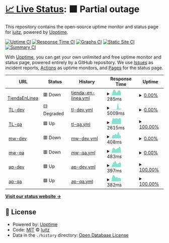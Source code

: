 # [📈 Live Status](https://luitz.github.io/fda-uptime): <!--live status--> **🟧 Partial outage**

This repository contains the open-source uptime monitor and status page for [luitz](https://luitz.github.io/fda-uptime), powered by [Upptime](https://github.com/upptime/upptime).

[![Uptime CI](https://github.com/luitz/fda-uptime/workflows/Uptime%20CI/badge.svg)](https://github.com/luitz/fda-uptime/actions?query=workflow%3A%22Uptime+CI%22)
[![Response Time CI](https://github.com/luitz/fda-uptime/workflows/Response%20Time%20CI/badge.svg)](https://github.com/luitz/fda-uptime/actions?query=workflow%3A%22Response+Time+CI%22)
[![Graphs CI](https://github.com/luitz/fda-uptime/workflows/Graphs%20CI/badge.svg)](https://github.com/luitz/fda-uptime/actions?query=workflow%3A%22Graphs+CI%22)
[![Static Site CI](https://github.com/luitz/fda-uptime/workflows/Static%20Site%20CI/badge.svg)](https://github.com/luitz/fda-uptime/actions?query=workflow%3A%22Static+Site+CI%22)
[![Summary CI](https://github.com/luitz/fda-uptime/workflows/Summary%20CI/badge.svg)](https://github.com/luitz/fda-uptime/actions?query=workflow%3A%22Summary+CI%22)

With [Upptime](https://upptime.js.org), you can get your own unlimited and free uptime monitor and status page, powered entirely by a GitHub repository. We use [Issues](https://github.com/luitz/fda-uptime/issues) as incident reports, [Actions](https://github.com/luitz/fda-uptime/actions) as uptime monitors, and [Pages](https://luitz.github.io/fda-uptime) for the status page.

<!--start: status pages-->
<!-- This summary is generated by Upptime (https://github.com/upptime/upptime) -->
<!-- Do not edit this manually, your changes will be overwritten -->
<!-- prettier-ignore -->
| URL | Status | History | Response Time | Uptime |
| --- | ------ | ------- | ------------- | ------ |
| <img alt="" src="https://favicons.githubusercontent.com/www.fahorro.com" height="13"> [TiendaEnLinea](https://www.fahorro.com/) | 🟥 Down | [tienda-en-linea.yml](https://github.com/luitz/fda-uptime/commits/HEAD/history/tienda-en-linea.yml) | <details><summary><img alt="Response time graph" src="./graphs/tienda-en-linea/response-time-week.png" height="20"> 285ms</summary><br><a href="https://luitz.github.io/fda-uptime/history/tienda-en-linea"><img alt="Response time 4848" src="https://img.shields.io/endpoint?url=https%3A%2F%2Fraw.githubusercontent.com%2Fluitz%2Ffda-uptime%2FHEAD%2Fapi%2Ftienda-en-linea%2Fresponse-time.json"></a><br><a href="https://luitz.github.io/fda-uptime/history/tienda-en-linea"><img alt="24-hour response time 181" src="https://img.shields.io/endpoint?url=https%3A%2F%2Fraw.githubusercontent.com%2Fluitz%2Ffda-uptime%2FHEAD%2Fapi%2Ftienda-en-linea%2Fresponse-time-day.json"></a><br><a href="https://luitz.github.io/fda-uptime/history/tienda-en-linea"><img alt="7-day response time 285" src="https://img.shields.io/endpoint?url=https%3A%2F%2Fraw.githubusercontent.com%2Fluitz%2Ffda-uptime%2FHEAD%2Fapi%2Ftienda-en-linea%2Fresponse-time-week.json"></a><br><a href="https://luitz.github.io/fda-uptime/history/tienda-en-linea"><img alt="30-day response time 270" src="https://img.shields.io/endpoint?url=https%3A%2F%2Fraw.githubusercontent.com%2Fluitz%2Ffda-uptime%2FHEAD%2Fapi%2Ftienda-en-linea%2Fresponse-time-month.json"></a><br><a href="https://luitz.github.io/fda-uptime/history/tienda-en-linea"><img alt="1-year response time 4848" src="https://img.shields.io/endpoint?url=https%3A%2F%2Fraw.githubusercontent.com%2Fluitz%2Ffda-uptime%2FHEAD%2Fapi%2Ftienda-en-linea%2Fresponse-time-year.json"></a></details> | <details><summary><a href="https://luitz.github.io/fda-uptime/history/tienda-en-linea">0.00%</a></summary><a href="https://luitz.github.io/fda-uptime/history/tienda-en-linea"><img alt="All-time uptime 52.87%" src="https://img.shields.io/endpoint?url=https%3A%2F%2Fraw.githubusercontent.com%2Fluitz%2Ffda-uptime%2FHEAD%2Fapi%2Ftienda-en-linea%2Fuptime.json"></a><br><a href="https://luitz.github.io/fda-uptime/history/tienda-en-linea"><img alt="24-hour uptime 0.00%" src="https://img.shields.io/endpoint?url=https%3A%2F%2Fraw.githubusercontent.com%2Fluitz%2Ffda-uptime%2FHEAD%2Fapi%2Ftienda-en-linea%2Fuptime-day.json"></a><br><a href="https://luitz.github.io/fda-uptime/history/tienda-en-linea"><img alt="7-day uptime 0.00%" src="https://img.shields.io/endpoint?url=https%3A%2F%2Fraw.githubusercontent.com%2Fluitz%2Ffda-uptime%2FHEAD%2Fapi%2Ftienda-en-linea%2Fuptime-week.json"></a><br><a href="https://luitz.github.io/fda-uptime/history/tienda-en-linea"><img alt="30-day uptime 0.00%" src="https://img.shields.io/endpoint?url=https%3A%2F%2Fraw.githubusercontent.com%2Fluitz%2Ffda-uptime%2FHEAD%2Fapi%2Ftienda-en-linea%2Fuptime-month.json"></a><br><a href="https://luitz.github.io/fda-uptime/history/tienda-en-linea"><img alt="1-year uptime 52.87%" src="https://img.shields.io/endpoint?url=https%3A%2F%2Fraw.githubusercontent.com%2Fluitz%2Ffda-uptime%2FHEAD%2Fapi%2Ftienda-en-linea%2Fuptime-year.json"></a></details>
| <img alt="" src="https://favicons.githubusercontent.com/devtl-gcp.fahorro.com" height="13"> [TL-dev](https://devtl-gcp.fahorro.com/) | 🟨 Degraded | [tl-dev.yml](https://github.com/luitz/fda-uptime/commits/HEAD/history/tl-dev.yml) | <details><summary><img alt="Response time graph" src="./graphs/tl-dev/response-time-week.png" height="20"> 5009ms</summary><br><a href="https://luitz.github.io/fda-uptime/history/tl-dev"><img alt="Response time 5120" src="https://img.shields.io/endpoint?url=https%3A%2F%2Fraw.githubusercontent.com%2Fluitz%2Ffda-uptime%2FHEAD%2Fapi%2Ftl-dev%2Fresponse-time.json"></a><br><a href="https://luitz.github.io/fda-uptime/history/tl-dev"><img alt="24-hour response time 10873" src="https://img.shields.io/endpoint?url=https%3A%2F%2Fraw.githubusercontent.com%2Fluitz%2Ffda-uptime%2FHEAD%2Fapi%2Ftl-dev%2Fresponse-time-day.json"></a><br><a href="https://luitz.github.io/fda-uptime/history/tl-dev"><img alt="7-day response time 5009" src="https://img.shields.io/endpoint?url=https%3A%2F%2Fraw.githubusercontent.com%2Fluitz%2Ffda-uptime%2FHEAD%2Fapi%2Ftl-dev%2Fresponse-time-week.json"></a><br><a href="https://luitz.github.io/fda-uptime/history/tl-dev"><img alt="30-day response time 5120" src="https://img.shields.io/endpoint?url=https%3A%2F%2Fraw.githubusercontent.com%2Fluitz%2Ffda-uptime%2FHEAD%2Fapi%2Ftl-dev%2Fresponse-time-month.json"></a><br><a href="https://luitz.github.io/fda-uptime/history/tl-dev"><img alt="1-year response time 5120" src="https://img.shields.io/endpoint?url=https%3A%2F%2Fraw.githubusercontent.com%2Fluitz%2Ffda-uptime%2FHEAD%2Fapi%2Ftl-dev%2Fresponse-time-year.json"></a></details> | <details><summary><a href="https://luitz.github.io/fda-uptime/history/tl-dev">0.00%</a></summary><a href="https://luitz.github.io/fda-uptime/history/tl-dev"><img alt="All-time uptime 60.65%" src="https://img.shields.io/endpoint?url=https%3A%2F%2Fraw.githubusercontent.com%2Fluitz%2Ffda-uptime%2FHEAD%2Fapi%2Ftl-dev%2Fuptime.json"></a><br><a href="https://luitz.github.io/fda-uptime/history/tl-dev"><img alt="24-hour uptime 0.00%" src="https://img.shields.io/endpoint?url=https%3A%2F%2Fraw.githubusercontent.com%2Fluitz%2Ffda-uptime%2FHEAD%2Fapi%2Ftl-dev%2Fuptime-day.json"></a><br><a href="https://luitz.github.io/fda-uptime/history/tl-dev"><img alt="7-day uptime 0.00%" src="https://img.shields.io/endpoint?url=https%3A%2F%2Fraw.githubusercontent.com%2Fluitz%2Ffda-uptime%2FHEAD%2Fapi%2Ftl-dev%2Fuptime-week.json"></a><br><a href="https://luitz.github.io/fda-uptime/history/tl-dev"><img alt="30-day uptime 60.65%" src="https://img.shields.io/endpoint?url=https%3A%2F%2Fraw.githubusercontent.com%2Fluitz%2Ffda-uptime%2FHEAD%2Fapi%2Ftl-dev%2Fuptime-month.json"></a><br><a href="https://luitz.github.io/fda-uptime/history/tl-dev"><img alt="1-year uptime 60.65%" src="https://img.shields.io/endpoint?url=https%3A%2F%2Fraw.githubusercontent.com%2Fluitz%2Ffda-uptime%2FHEAD%2Fapi%2Ftl-dev%2Fuptime-year.json"></a></details>
| <img alt="" src="https://favicons.githubusercontent.com/qatl-gcp.fahorro.com" height="13"> [TL-qa](https://qatl-gcp.fahorro.com/) | 🟩 Up | [tl-qa.yml](https://github.com/luitz/fda-uptime/commits/HEAD/history/tl-qa.yml) | <details><summary><img alt="Response time graph" src="./graphs/tl-qa/response-time-week.png" height="20"> 2615ms</summary><br><a href="https://luitz.github.io/fda-uptime/history/tl-qa"><img alt="Response time 4862" src="https://img.shields.io/endpoint?url=https%3A%2F%2Fraw.githubusercontent.com%2Fluitz%2Ffda-uptime%2FHEAD%2Fapi%2Ftl-qa%2Fresponse-time.json"></a><br><a href="https://luitz.github.io/fda-uptime/history/tl-qa"><img alt="24-hour response time 2473" src="https://img.shields.io/endpoint?url=https%3A%2F%2Fraw.githubusercontent.com%2Fluitz%2Ffda-uptime%2FHEAD%2Fapi%2Ftl-qa%2Fresponse-time-day.json"></a><br><a href="https://luitz.github.io/fda-uptime/history/tl-qa"><img alt="7-day response time 2615" src="https://img.shields.io/endpoint?url=https%3A%2F%2Fraw.githubusercontent.com%2Fluitz%2Ffda-uptime%2FHEAD%2Fapi%2Ftl-qa%2Fresponse-time-week.json"></a><br><a href="https://luitz.github.io/fda-uptime/history/tl-qa"><img alt="30-day response time 4862" src="https://img.shields.io/endpoint?url=https%3A%2F%2Fraw.githubusercontent.com%2Fluitz%2Ffda-uptime%2FHEAD%2Fapi%2Ftl-qa%2Fresponse-time-month.json"></a><br><a href="https://luitz.github.io/fda-uptime/history/tl-qa"><img alt="1-year response time 4862" src="https://img.shields.io/endpoint?url=https%3A%2F%2Fraw.githubusercontent.com%2Fluitz%2Ffda-uptime%2FHEAD%2Fapi%2Ftl-qa%2Fresponse-time-year.json"></a></details> | <details><summary><a href="https://luitz.github.io/fda-uptime/history/tl-qa">100.00%</a></summary><a href="https://luitz.github.io/fda-uptime/history/tl-qa"><img alt="All-time uptime 98.78%" src="https://img.shields.io/endpoint?url=https%3A%2F%2Fraw.githubusercontent.com%2Fluitz%2Ffda-uptime%2FHEAD%2Fapi%2Ftl-qa%2Fuptime.json"></a><br><a href="https://luitz.github.io/fda-uptime/history/tl-qa"><img alt="24-hour uptime 100.00%" src="https://img.shields.io/endpoint?url=https%3A%2F%2Fraw.githubusercontent.com%2Fluitz%2Ffda-uptime%2FHEAD%2Fapi%2Ftl-qa%2Fuptime-day.json"></a><br><a href="https://luitz.github.io/fda-uptime/history/tl-qa"><img alt="7-day uptime 100.00%" src="https://img.shields.io/endpoint?url=https%3A%2F%2Fraw.githubusercontent.com%2Fluitz%2Ffda-uptime%2FHEAD%2Fapi%2Ftl-qa%2Fuptime-week.json"></a><br><a href="https://luitz.github.io/fda-uptime/history/tl-qa"><img alt="30-day uptime 98.78%" src="https://img.shields.io/endpoint?url=https%3A%2F%2Fraw.githubusercontent.com%2Fluitz%2Ffda-uptime%2FHEAD%2Fapi%2Ftl-qa%2Fuptime-month.json"></a><br><a href="https://luitz.github.io/fda-uptime/history/tl-qa"><img alt="1-year uptime 98.78%" src="https://img.shields.io/endpoint?url=https%3A%2F%2Fraw.githubusercontent.com%2Fluitz%2Ffda-uptime%2FHEAD%2Fapi%2Ftl-qa%2Fuptime-year.json"></a></details>
| <img alt="" src="https://favicons.githubusercontent.com/devmiddleware-gcp.fahorro.com" height="13"> [mw-dev](http://devmiddleware-gcp.fahorro.com/) | 🟥 Down | [mw-dev.yml](https://github.com/luitz/fda-uptime/commits/HEAD/history/mw-dev.yml) | <details><summary><img alt="Response time graph" src="./graphs/mw-dev/response-time-week.png" height="20"> 408ms</summary><br><a href="https://luitz.github.io/fda-uptime/history/mw-dev"><img alt="Response time 1462" src="https://img.shields.io/endpoint?url=https%3A%2F%2Fraw.githubusercontent.com%2Fluitz%2Ffda-uptime%2FHEAD%2Fapi%2Fmw-dev%2Fresponse-time.json"></a><br><a href="https://luitz.github.io/fda-uptime/history/mw-dev"><img alt="24-hour response time 261" src="https://img.shields.io/endpoint?url=https%3A%2F%2Fraw.githubusercontent.com%2Fluitz%2Ffda-uptime%2FHEAD%2Fapi%2Fmw-dev%2Fresponse-time-day.json"></a><br><a href="https://luitz.github.io/fda-uptime/history/mw-dev"><img alt="7-day response time 408" src="https://img.shields.io/endpoint?url=https%3A%2F%2Fraw.githubusercontent.com%2Fluitz%2Ffda-uptime%2FHEAD%2Fapi%2Fmw-dev%2Fresponse-time-week.json"></a><br><a href="https://luitz.github.io/fda-uptime/history/mw-dev"><img alt="30-day response time 1462" src="https://img.shields.io/endpoint?url=https%3A%2F%2Fraw.githubusercontent.com%2Fluitz%2Ffda-uptime%2FHEAD%2Fapi%2Fmw-dev%2Fresponse-time-month.json"></a><br><a href="https://luitz.github.io/fda-uptime/history/mw-dev"><img alt="1-year response time 1462" src="https://img.shields.io/endpoint?url=https%3A%2F%2Fraw.githubusercontent.com%2Fluitz%2Ffda-uptime%2FHEAD%2Fapi%2Fmw-dev%2Fresponse-time-year.json"></a></details> | <details><summary><a href="https://luitz.github.io/fda-uptime/history/mw-dev">0.00%</a></summary><a href="https://luitz.github.io/fda-uptime/history/mw-dev"><img alt="All-time uptime 0.00%" src="https://img.shields.io/endpoint?url=https%3A%2F%2Fraw.githubusercontent.com%2Fluitz%2Ffda-uptime%2FHEAD%2Fapi%2Fmw-dev%2Fuptime.json"></a><br><a href="https://luitz.github.io/fda-uptime/history/mw-dev"><img alt="24-hour uptime 0.00%" src="https://img.shields.io/endpoint?url=https%3A%2F%2Fraw.githubusercontent.com%2Fluitz%2Ffda-uptime%2FHEAD%2Fapi%2Fmw-dev%2Fuptime-day.json"></a><br><a href="https://luitz.github.io/fda-uptime/history/mw-dev"><img alt="7-day uptime 0.00%" src="https://img.shields.io/endpoint?url=https%3A%2F%2Fraw.githubusercontent.com%2Fluitz%2Ffda-uptime%2FHEAD%2Fapi%2Fmw-dev%2Fuptime-week.json"></a><br><a href="https://luitz.github.io/fda-uptime/history/mw-dev"><img alt="30-day uptime 0.00%" src="https://img.shields.io/endpoint?url=https%3A%2F%2Fraw.githubusercontent.com%2Fluitz%2Ffda-uptime%2FHEAD%2Fapi%2Fmw-dev%2Fuptime-month.json"></a><br><a href="https://luitz.github.io/fda-uptime/history/mw-dev"><img alt="1-year uptime 0.00%" src="https://img.shields.io/endpoint?url=https%3A%2F%2Fraw.githubusercontent.com%2Fluitz%2Ffda-uptime%2FHEAD%2Fapi%2Fmw-dev%2Fuptime-year.json"></a></details>
| <img alt="" src="https://favicons.githubusercontent.com/qamiddleware-gcp.fahorro.com" height="13"> [mw-qa](http://qamiddleware-gcp.fahorro.com/) | 🟥 Down | [mw-qa.yml](https://github.com/luitz/fda-uptime/commits/HEAD/history/mw-qa.yml) | <details><summary><img alt="Response time graph" src="./graphs/mw-qa/response-time-week.png" height="20"> 483ms</summary><br><a href="https://luitz.github.io/fda-uptime/history/mw-qa"><img alt="Response time 1498" src="https://img.shields.io/endpoint?url=https%3A%2F%2Fraw.githubusercontent.com%2Fluitz%2Ffda-uptime%2FHEAD%2Fapi%2Fmw-qa%2Fresponse-time.json"></a><br><a href="https://luitz.github.io/fda-uptime/history/mw-qa"><img alt="24-hour response time 337" src="https://img.shields.io/endpoint?url=https%3A%2F%2Fraw.githubusercontent.com%2Fluitz%2Ffda-uptime%2FHEAD%2Fapi%2Fmw-qa%2Fresponse-time-day.json"></a><br><a href="https://luitz.github.io/fda-uptime/history/mw-qa"><img alt="7-day response time 483" src="https://img.shields.io/endpoint?url=https%3A%2F%2Fraw.githubusercontent.com%2Fluitz%2Ffda-uptime%2FHEAD%2Fapi%2Fmw-qa%2Fresponse-time-week.json"></a><br><a href="https://luitz.github.io/fda-uptime/history/mw-qa"><img alt="30-day response time 1498" src="https://img.shields.io/endpoint?url=https%3A%2F%2Fraw.githubusercontent.com%2Fluitz%2Ffda-uptime%2FHEAD%2Fapi%2Fmw-qa%2Fresponse-time-month.json"></a><br><a href="https://luitz.github.io/fda-uptime/history/mw-qa"><img alt="1-year response time 1498" src="https://img.shields.io/endpoint?url=https%3A%2F%2Fraw.githubusercontent.com%2Fluitz%2Ffda-uptime%2FHEAD%2Fapi%2Fmw-qa%2Fresponse-time-year.json"></a></details> | <details><summary><a href="https://luitz.github.io/fda-uptime/history/mw-qa">0.00%</a></summary><a href="https://luitz.github.io/fda-uptime/history/mw-qa"><img alt="All-time uptime 0.00%" src="https://img.shields.io/endpoint?url=https%3A%2F%2Fraw.githubusercontent.com%2Fluitz%2Ffda-uptime%2FHEAD%2Fapi%2Fmw-qa%2Fuptime.json"></a><br><a href="https://luitz.github.io/fda-uptime/history/mw-qa"><img alt="24-hour uptime 0.00%" src="https://img.shields.io/endpoint?url=https%3A%2F%2Fraw.githubusercontent.com%2Fluitz%2Ffda-uptime%2FHEAD%2Fapi%2Fmw-qa%2Fuptime-day.json"></a><br><a href="https://luitz.github.io/fda-uptime/history/mw-qa"><img alt="7-day uptime 0.00%" src="https://img.shields.io/endpoint?url=https%3A%2F%2Fraw.githubusercontent.com%2Fluitz%2Ffda-uptime%2FHEAD%2Fapi%2Fmw-qa%2Fuptime-week.json"></a><br><a href="https://luitz.github.io/fda-uptime/history/mw-qa"><img alt="30-day uptime 0.00%" src="https://img.shields.io/endpoint?url=https%3A%2F%2Fraw.githubusercontent.com%2Fluitz%2Ffda-uptime%2FHEAD%2Fapi%2Fmw-qa%2Fuptime-month.json"></a><br><a href="https://luitz.github.io/fda-uptime/history/mw-qa"><img alt="1-year uptime 0.00%" src="https://img.shields.io/endpoint?url=https%3A%2F%2Fraw.githubusercontent.com%2Fluitz%2Ffda-uptime%2FHEAD%2Fapi%2Fmw-qa%2Fuptime-year.json"></a></details>
| <img alt="" src="https://favicons.githubusercontent.com/devadminportal-gcp.fahorro.com" height="13"> [ap-dev](http://devadminportal-gcp.fahorro.com/) | 🟩 Up | [ap-dev.yml](https://github.com/luitz/fda-uptime/commits/HEAD/history/ap-dev.yml) | <details><summary><img alt="Response time graph" src="./graphs/ap-dev/response-time-week.png" height="20"> 397ms</summary><br><a href="https://luitz.github.io/fda-uptime/history/ap-dev"><img alt="Response time 418" src="https://img.shields.io/endpoint?url=https%3A%2F%2Fraw.githubusercontent.com%2Fluitz%2Ffda-uptime%2FHEAD%2Fapi%2Fap-dev%2Fresponse-time.json"></a><br><a href="https://luitz.github.io/fda-uptime/history/ap-dev"><img alt="24-hour response time 378" src="https://img.shields.io/endpoint?url=https%3A%2F%2Fraw.githubusercontent.com%2Fluitz%2Ffda-uptime%2FHEAD%2Fapi%2Fap-dev%2Fresponse-time-day.json"></a><br><a href="https://luitz.github.io/fda-uptime/history/ap-dev"><img alt="7-day response time 397" src="https://img.shields.io/endpoint?url=https%3A%2F%2Fraw.githubusercontent.com%2Fluitz%2Ffda-uptime%2FHEAD%2Fapi%2Fap-dev%2Fresponse-time-week.json"></a><br><a href="https://luitz.github.io/fda-uptime/history/ap-dev"><img alt="30-day response time 418" src="https://img.shields.io/endpoint?url=https%3A%2F%2Fraw.githubusercontent.com%2Fluitz%2Ffda-uptime%2FHEAD%2Fapi%2Fap-dev%2Fresponse-time-month.json"></a><br><a href="https://luitz.github.io/fda-uptime/history/ap-dev"><img alt="1-year response time 418" src="https://img.shields.io/endpoint?url=https%3A%2F%2Fraw.githubusercontent.com%2Fluitz%2Ffda-uptime%2FHEAD%2Fapi%2Fap-dev%2Fresponse-time-year.json"></a></details> | <details><summary><a href="https://luitz.github.io/fda-uptime/history/ap-dev">100.00%</a></summary><a href="https://luitz.github.io/fda-uptime/history/ap-dev"><img alt="All-time uptime 99.48%" src="https://img.shields.io/endpoint?url=https%3A%2F%2Fraw.githubusercontent.com%2Fluitz%2Ffda-uptime%2FHEAD%2Fapi%2Fap-dev%2Fuptime.json"></a><br><a href="https://luitz.github.io/fda-uptime/history/ap-dev"><img alt="24-hour uptime 100.00%" src="https://img.shields.io/endpoint?url=https%3A%2F%2Fraw.githubusercontent.com%2Fluitz%2Ffda-uptime%2FHEAD%2Fapi%2Fap-dev%2Fuptime-day.json"></a><br><a href="https://luitz.github.io/fda-uptime/history/ap-dev"><img alt="7-day uptime 100.00%" src="https://img.shields.io/endpoint?url=https%3A%2F%2Fraw.githubusercontent.com%2Fluitz%2Ffda-uptime%2FHEAD%2Fapi%2Fap-dev%2Fuptime-week.json"></a><br><a href="https://luitz.github.io/fda-uptime/history/ap-dev"><img alt="30-day uptime 99.48%" src="https://img.shields.io/endpoint?url=https%3A%2F%2Fraw.githubusercontent.com%2Fluitz%2Ffda-uptime%2FHEAD%2Fapi%2Fap-dev%2Fuptime-month.json"></a><br><a href="https://luitz.github.io/fda-uptime/history/ap-dev"><img alt="1-year uptime 99.48%" src="https://img.shields.io/endpoint?url=https%3A%2F%2Fraw.githubusercontent.com%2Fluitz%2Ffda-uptime%2FHEAD%2Fapi%2Fap-dev%2Fuptime-year.json"></a></details>
| <img alt="" src="https://favicons.githubusercontent.com/qaadminportal-gcp.fahorro.com" height="13"> [ap-qa](http://qaadminportal-gcp.fahorro.com/) | 🟩 Up | [ap-qa.yml](https://github.com/luitz/fda-uptime/commits/HEAD/history/ap-qa.yml) | <details><summary><img alt="Response time graph" src="./graphs/ap-qa/response-time-week.png" height="20"> 382ms</summary><br><a href="https://luitz.github.io/fda-uptime/history/ap-qa"><img alt="Response time 1399" src="https://img.shields.io/endpoint?url=https%3A%2F%2Fraw.githubusercontent.com%2Fluitz%2Ffda-uptime%2FHEAD%2Fapi%2Fap-qa%2Fresponse-time.json"></a><br><a href="https://luitz.github.io/fda-uptime/history/ap-qa"><img alt="24-hour response time 240" src="https://img.shields.io/endpoint?url=https%3A%2F%2Fraw.githubusercontent.com%2Fluitz%2Ffda-uptime%2FHEAD%2Fapi%2Fap-qa%2Fresponse-time-day.json"></a><br><a href="https://luitz.github.io/fda-uptime/history/ap-qa"><img alt="7-day response time 382" src="https://img.shields.io/endpoint?url=https%3A%2F%2Fraw.githubusercontent.com%2Fluitz%2Ffda-uptime%2FHEAD%2Fapi%2Fap-qa%2Fresponse-time-week.json"></a><br><a href="https://luitz.github.io/fda-uptime/history/ap-qa"><img alt="30-day response time 1399" src="https://img.shields.io/endpoint?url=https%3A%2F%2Fraw.githubusercontent.com%2Fluitz%2Ffda-uptime%2FHEAD%2Fapi%2Fap-qa%2Fresponse-time-month.json"></a><br><a href="https://luitz.github.io/fda-uptime/history/ap-qa"><img alt="1-year response time 1399" src="https://img.shields.io/endpoint?url=https%3A%2F%2Fraw.githubusercontent.com%2Fluitz%2Ffda-uptime%2FHEAD%2Fapi%2Fap-qa%2Fresponse-time-year.json"></a></details> | <details><summary><a href="https://luitz.github.io/fda-uptime/history/ap-qa">100.00%</a></summary><a href="https://luitz.github.io/fda-uptime/history/ap-qa"><img alt="All-time uptime 99.48%" src="https://img.shields.io/endpoint?url=https%3A%2F%2Fraw.githubusercontent.com%2Fluitz%2Ffda-uptime%2FHEAD%2Fapi%2Fap-qa%2Fuptime.json"></a><br><a href="https://luitz.github.io/fda-uptime/history/ap-qa"><img alt="24-hour uptime 100.00%" src="https://img.shields.io/endpoint?url=https%3A%2F%2Fraw.githubusercontent.com%2Fluitz%2Ffda-uptime%2FHEAD%2Fapi%2Fap-qa%2Fuptime-day.json"></a><br><a href="https://luitz.github.io/fda-uptime/history/ap-qa"><img alt="7-day uptime 100.00%" src="https://img.shields.io/endpoint?url=https%3A%2F%2Fraw.githubusercontent.com%2Fluitz%2Ffda-uptime%2FHEAD%2Fapi%2Fap-qa%2Fuptime-week.json"></a><br><a href="https://luitz.github.io/fda-uptime/history/ap-qa"><img alt="30-day uptime 99.48%" src="https://img.shields.io/endpoint?url=https%3A%2F%2Fraw.githubusercontent.com%2Fluitz%2Ffda-uptime%2FHEAD%2Fapi%2Fap-qa%2Fuptime-month.json"></a><br><a href="https://luitz.github.io/fda-uptime/history/ap-qa"><img alt="1-year uptime 99.48%" src="https://img.shields.io/endpoint?url=https%3A%2F%2Fraw.githubusercontent.com%2Fluitz%2Ffda-uptime%2FHEAD%2Fapi%2Fap-qa%2Fuptime-year.json"></a></details>

<!--end: status pages-->

[**Visit our status website →**](https://luitz.github.io/fda-uptime)

## 📄 License

- Powered by: [Upptime](https://github.com/upptime/upptime)
- Code: [MIT](./LICENSE) © [luitz](https://luitz.github.io/fda-uptime)
- Data in the `./history` directory: [Open Database License](https://opendatacommons.org/licenses/odbl/1-0/)
